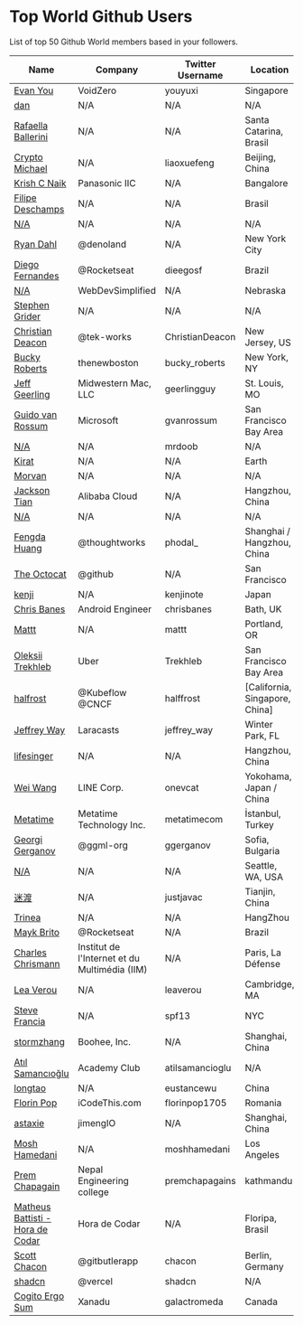 # Top World Github Users

List of top 50 Github World members based in your followers.

<!-- START TOP USERS -->
| Name | Company | Twitter Username | Location | Repositories |
|------|---------|------------------|----------|--------------|
| [Evan You](https://github.com/yyx990803) | VoidZero | youyuxi | Singapore | 198 |
| [dan](https://github.com/gaearon) | N/A | N/A | N/A | 284 |
| [Rafaella Ballerini](https://github.com/rafaballerini) | N/A | N/A | Santa Catarina, Brasil | 59 |
| [Crypto Michael](https://github.com/michaelliao) | N/A | liaoxuefeng | Beijing, China | 106 |
| [Krish C Naik](https://github.com/krishnaik06) | Panasonic IIC | N/A | Bangalore | 344 |
| [Filipe Deschamps](https://github.com/filipedeschamps) | N/A | N/A | Brasil | 21 |
| [N/A](https://github.com/CodeWithHarry) | N/A | N/A | N/A | 38 |
| [Ryan Dahl](https://github.com/ry) | @denoland  | N/A | New York City | 61 |
| [Diego Fernandes](https://github.com/diego3g) | @Rocketseat  | dieegosf | Brazil | 75 |
| [N/A](https://github.com/WebDevSimplified) | WebDevSimplified | N/A | Nebraska | 225 |
| [Stephen Grider](https://github.com/StephenGrider) | N/A | N/A | N/A | 122 |
| [Christian Deacon](https://github.com/gamemann) | @tek-works | ChristianDeacon | New Jersey, US | 173 |
| [Bucky Roberts](https://github.com/buckyroberts) | thenewboston | bucky_roberts | New York, NY | 45 |
| [Jeff Geerling](https://github.com/geerlingguy) | Midwestern Mac, LLC | geerlingguy | St. Louis, MO | 304 |
| [Guido van Rossum](https://github.com/gvanrossum) | Microsoft | gvanrossum | San Francisco Bay Area | 26 |
| [N/A](https://github.com/mrdoob) | N/A | mrdoob | N/A | 42 |
| [Kirat](https://github.com/hkirat) | N/A | N/A | Earth | 141 |
| [Morvan](https://github.com/MorvanZhou) | N/A | N/A | N/A | 46 |
| [Jackson Tian](https://github.com/JacksonTian) | Alibaba Cloud | N/A | Hangzhou, China | 271 |
| [N/A](https://github.com/lllyasviel) | N/A | N/A | N/A | 51 |
| [Fengda Huang](https://github.com/phodal) | @thoughtworks | phodal_ | Shanghai / Hangzhou, China | 368 |
| [The Octocat](https://github.com/octocat) | @github | N/A | San Francisco | 8 |
| [kenji](https://github.com/kenjinote) | N/A | kenjinote | Japan | 632 |
| [Chris Banes](https://github.com/chrisbanes) | Android Engineer | chrisbanes | Bath, UK | 54 |
| [Mattt](https://github.com/mattt) | N/A | mattt | Portland, OR | 109 |
| [Oleksii Trekhleb](https://github.com/trekhleb) | Uber | Trekhleb | San Francisco Bay Area | 25 |
| [halfrost](https://github.com/halfrost) | @Kubeflow @CNCF | halffrost | [California, Singapore, China] | 32 |
| [Jeffrey Way](https://github.com/JeffreyWay) | Laracasts | jeffrey_way | Winter Park, FL | 67 |
| [lifesinger](https://github.com/lifesinger) | N/A | N/A | Hangzhou, China | 2 |
| [Wei Wang](https://github.com/onevcat) | LINE Corp. | onevcat | Yokohama, Japan / China | 220 |
| [Metatime](https://github.com/metatimeofficial) | Metatime Technology Inc. | metatimecom | İstanbul, Turkey | 2 |
| [Georgi Gerganov](https://github.com/ggerganov) | @ggml-org  | ggerganov | Sofia, Bulgaria | 70 |
| [N/A](https://github.com/vczh) | N/A | N/A | Seattle, WA, USA | 13 |
| [迷渡](https://github.com/justjavac) | N/A | justjavac | Tianjin, China | 413 |
| [Trinea](https://github.com/Trinea) | N/A | N/A | HangZhou | 24 |
| [Mayk Brito](https://github.com/maykbrito) | @Rocketseat  | N/A | Brazil | 146 |
| [Charles Chrismann](https://github.com/Charles-Chrismann) | Institut de l'Internet et du Multimédia (IIM) | N/A | Paris, La Défense | 22 |
| [Lea Verou](https://github.com/LeaVerou) | N/A | leaverou | Cambridge, MA | 101 |
| [Steve Francia](https://github.com/spf13) | N/A | spf13 | NYC | 112 |
| [stormzhang](https://github.com/stormzhang) | Boohee, Inc. | N/A | Shanghai, China | 5 |
| [Atıl Samancıoğlu](https://github.com/atilsamancioglu) | Academy Club | atilsamancioglu | N/A | 520 |
| [longtao](https://github.com/eust-w) | N/A | eustancewu | China | 152 |
| [Florin Pop](https://github.com/florinpop17) | iCodeThis.com | florinpop1705 | Romania | 98 |
| [astaxie](https://github.com/astaxie) | jimengIO | N/A | Shanghai, China | 83 |
| [Mosh Hamedani](https://github.com/mosh-hamedani) | N/A | moshhamedani | Los Angeles | 31 |
| [Prem Chapagain](https://github.com/PremChapagain) | Nepal Engineering college | premchapagains | kathmandu | 2 |
| [Matheus Battisti - Hora de Codar](https://github.com/matheusbattisti) | Hora de Codar | N/A | Floripa, Brasil | 153 |
| [Scott Chacon](https://github.com/schacon) | @gitbutlerapp  | chacon | Berlin, Germany | 222 |
| [shadcn](https://github.com/shadcn) | @vercel | shadcn | N/A | 221 |
| [Cogito Ergo Sum](https://github.com/standardgalactic) | Xanadu | galactromeda | Canada | 21593 |
<!-- END TOP USERS -->
